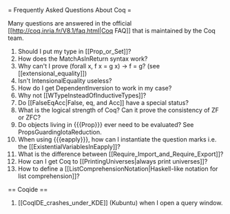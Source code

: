 = Frequently Asked Questions About Coq =

Many questions are answered in the official [[http://coq.inria.fr/V8.1/faq.html|Coq FAQ]] that is maintained by the Coq team.
 
 1. Should I put my type in [[Prop_or_Set]]?
 1. How does the MatchAsInReturn syntax work?
 1. Why can't I prove (forall x, f x = g x) -> f = g? (see [[extensional_equality]])
 1. Isn't IntensionalEquality useless?
 1. How do I get DependentInversion to work in my case?
 1. Why not [[WTypeInsteadOfInductiveTypes]]?
 1. Do [[FalseEqAcc|False, eq, and Acc]] have a special status?
 1. What is the logical strength of Coq?  Can it prove the consistency of ZF or ZFC?
 1. Do objects living in {{{Prop}}} ever need to be evaluated?  See PropsGuardingIotaReduction.
 1. When using {{{eapply}}}, how can I instantiate the question marks i.e. the [[ExistentialVariablesInEapply]]?
 1. What is the difference between [[Require_Import_and_Require_Export]]?
 1. How can I get Coq to [[PrintingUniverses|always print universes]]?
 1. How to define a [[ListComprehensionNotation|Haskell-like notation for list comprehension]]?

== Coqide ==

 1. [[CoqIDE_crashes_under_KDE]] (Kubuntu) when I open a query window.
